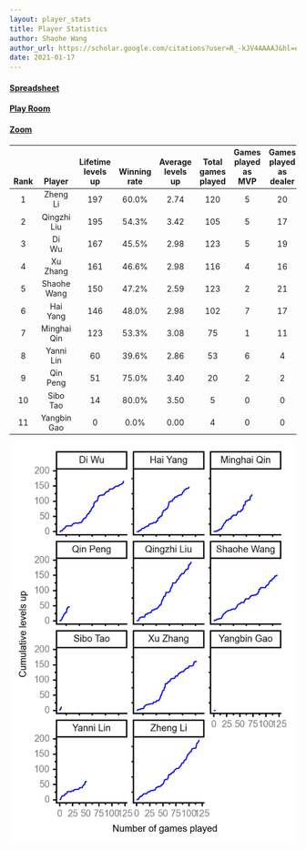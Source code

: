 ```yaml
---
layout: player_stats
title: Player Statistics
author: Shaohe Wang
author_url: https://scholar.google.com/citations?user=R_-kJV4AAAAJ&hl=en
date: 2021-01-17
---
```


#### [Spreadsheet](https://docs.google.com/spreadsheets/d/1So3PBr9gV3I0LzApZOgJlQew2QjM1wAiWhR50rAnHRg/edit#gid=2137801449)
#### [Play Room](https://playingcards.io/a3775q)
#### [Zoom](https://ucsf.zoom.us/j/91360570376?pwd=SmN6aFNPY3UzdEp3M0tmQ1ViUkdQUT09)

<div class="table-wrapper" markdown="block">

| <br><br><br>Rank | <br><br><br>Player | <br> Lifetime <br> levels <br> up | <br><br> Winning <br> rate | <br> Average <br> levels <br> up | <br> Total <br> games <br> played | Games <br> played <br> as <br> MVP | Games <br> played <br> as <br> dealer | N_games <br> short <br> staffed <br> as dealer | Winning <br> rate <br> as <br> dealer |
|:---:|:---:|:---:|:---:|:---:|:---:|:---:|:---:|:---:|:---:|
| 1 | Zheng <br> Li | 197 | 60.0% | 2.74 | 120 | 5 | 20 | 0 | 60.0% |
| 2 | Qingzhi <br> Liu | 195 | 54.3% | 3.42 | 105 | 5 | 17 | 3 | 52.9% |
| 3 | Di <br> Wu | 167 | 45.5% | 2.98 | 123 | 5 | 19 | 0 | 42.1% |
| 4 | Xu <br> Zhang | 161 | 46.6% | 2.98 | 116 | 4 | 16 | 0 | 43.8% |
| 5 | Shaohe <br> Wang | 150 | 47.2% | 2.59 | 123 | 2 | 21 | 1 | 42.9% |
| 6 | Hai <br> Yang | 146 | 48.0% | 2.98 | 102 | 7 | 17 | 1 | 41.2% |
| 7 | Minghai <br> Qin | 123 | 53.3% | 3.08 | 75 | 1 | 11 | 1 | 72.7% |
| 8 | Yanni <br> Lin | 60 | 39.6% | 2.86 | 53 | 6 | 4 | 1 | 50.0% |
| 9 | Qin <br> Peng | 51 | 75.0% | 3.40 | 20 | 2 | 2 | 0 | 100.0% |
| 10 | Sibo <br> Tao | 14 | 80.0% | 3.50 | 5 | 0 | 0 | 0 | 0.0% |
| 11 | Yangbin <br> Gao | 0 | 0.0% | 0.00 | 4 | 0 | 0 | 0 | 0.0% |

</div>

<img src="/assets/images/player_history_plot.png" alt="Plot of player level history" />
